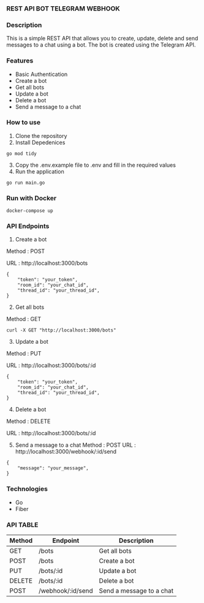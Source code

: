 ### REST API BOT TELEGRAM WEBHOOK

### Description
This is a simple REST API that allows you to create, update, delete and send messages to a chat using a bot. The bot is created using the Telegram API.

### Features
- Basic Authentication
- Create a bot
- Get all bots
- Update a bot
- Delete a bot
- Send a message to a chat

### How to use

1. Clone the repository
2. Install Depedenices
```
go mod tidy
```
3. Copy the .env.example file to .env and fill in the required values
4. Run the application
```
go run main.go
```

### Run with Docker
```
docker-compose up
```


### API Endpoints
1. Create a bot

Method : POST

URL : http://localhost:3000/bots

```
{
    "token": "your_token",
    "room_id": "your_chat_id",
    "thread_id": "your_thread_id",
}

```
2. Get all bots

Method : GET

```
curl -X GET "http://localhost:3000/bots"
```
3. Update a bot

Method : PUT

URL : http://localhost:3000/bots/:id
```
{
    "token": "your_token",
    "room_id": "your_chat_id",
    "thread_id": "your_thread_id",
}
```

4. Delete a bot

Method : DELETE

URL : http://localhost:3000/bots/:id

5. Send a message to a chat
Method : POST
URL : http://localhost:3000/webhook/:id/send
```
{
    "message": "your_message",
}
```


### Technologies
- Go
- Fiber

### API TABLE   

| Method | Endpoint | Description |
| --- | --- | --- |
| GET | /bots | Get all bots |
| POST | /bots | Create a bot |
| PUT | /bots/:id | Update a bot |
| DELETE | /bots/:id | Delete a bot |
| POST | /webhook/:id/send | Send a message to a chat |